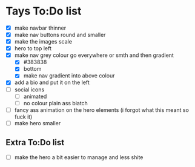 # Tays To:Do list

- [x] make navbar thinner
- [x] make nav buttons round and smaller
- [x] make the images scale
- [x] hero to top left
- [x] make nav grey colour go everywhere or smth and then gradient
  - [x] #383838
  - [x] bottom
  - [x] make nav gradient into above colour
- [x] add a bio and put it on the left
- [ ] social icons
  - [ ] animated
  - [ ] no colour plain ass biatch
- [ ] fancy ass animation on the hero elements (i forgot what this meant so fuck it)
- [ ] make hero smaller

## Extra To:Do list

- [ ] make the hero a bit easier to manage and less shite
